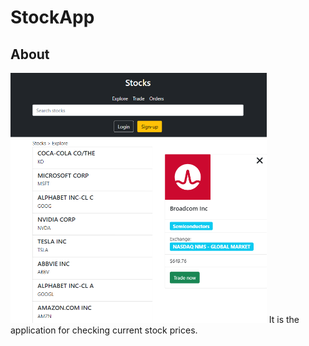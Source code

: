 # StockApp

## About
<img src="https://github.com/OleksandrTolmachov/StockApp/blob/master/stockimage-example.png" height="400"/>
It is the application for checking current stock prices.
